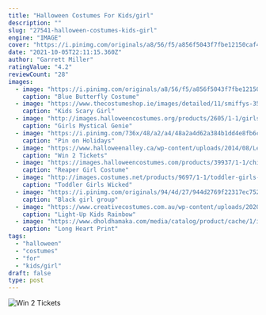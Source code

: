```yaml
---
title: "Halloween Costumes For Kids/girl"
description: ""
slug: "27541-halloween-costumes-kids-girl"
engine: "IMAGE"
cover: "https://i.pinimg.com/originals/a8/56/f5/a856f5043f7fbe12150caf44570629f5.jpg"
date: "2021-10-05T22:11:15.360Z"
author: "Garrett Miller"
ratingValue: "4.2"
reviewCount: "28"
images:
  - image: "https://i.pinimg.com/originals/a8/56/f5/a856f5043f7fbe12150caf44570629f5.jpg"
    caption: "Blue Butterfly Costume"
  - image: "https://www.thecostumeshop.ie/images/detailed/11/smiffys-35671.jpg"
    caption: "Kids Scary Girl"
  - image: "http://images.halloweencostumes.org/products/2605/1-1/girls-mystical-genie-costume.jpg"
    caption: "Girls Mystical Genie"
  - image: "https://i.pinimg.com/736x/48/a2/a4/48a2a4d62a384b1dd4e8fb6cf71a8999.jpg"
    caption: "Pin on Holidays"
  - image: "https://www.halloweenalley.ca/wp-content/uploads/2014/08/Lethbridge-turtles.jpg"
    caption: "Win 2 Tickets"
  - image: "https://images.halloweencostumes.com/products/39937/1-1/child-reaper-girl-costume.jpg"
    caption: "Reaper Girl Costume"
  - image: "http://images.costumes.net/products/9697/1-1/toddler-girls-wicked-witch-costume.jpg"
    caption: "Toddler Girls Wicked"
  - image: "https://i.pinimg.com/originals/94/4d/27/944d2769f22317ec75256a3f1d84a2fc.jpg"
    caption: "Black girl group"
  - image: "https://www.creativecostumes.com.au/wp-content/uploads/2020/09/Light-Up-Kids-Rainbow-Ballerina-Costume.jpg"
    caption: "Light-Up Kids Rainbow"
  - image: "https://www.dholdhamaka.com/media/catalog/product/cache/1/image/1800x/040ec09b1e35df139433887a97daa66f/l/o/long_heart_print_baking_cups_set_of_50_-_2.jpg"
    caption: "Long Heart Print"
tags:
  - "halloween"
  - "costumes"
  - "for"
  - "kids/girl"
draft: false
type: post
---
```



![Win 2 Tickets](https://www.halloweenalley.ca/wp-content/uploads/2014/08/Lethbridge-turtles.jpg "Win 2 Tickets")


<!--inArticleAds-->

<!--galleryOne-->


<!--inArticleAds-->

<!--galleryTwo-->


<!--galleryThree-->

